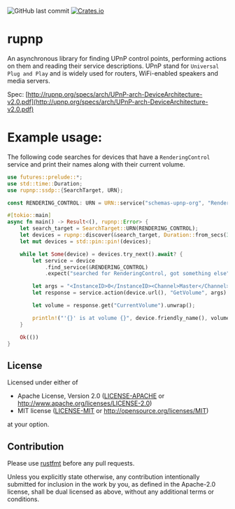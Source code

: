 ![GitHub last commit](https://img.shields.io/github/last-commit/jakobhellermann/rupnp.svg)
[![Crates.io](https://img.shields.io/crates/v/rupnp.svg)](https://crates.io/crates/rupnp)

# rupnp
An asynchronous library for finding UPnP control points, performing actions on them
and reading their service descriptions.
UPnP stand for `Universal Plug and Play` and is widely used for routers, WiFi-enabled speakers
and media servers.

Spec:
[http://rupnp.org/specs/arch/UPnP-arch-DeviceArchitecture-v2.0.pdf](http://upnp.org/specs/arch/UPnP-arch-DeviceArchitecture-v2.0.pdf)

# Example usage:
The following code searches for devices that have a `RenderingControl` service 
and print their names along with their current volume.
```rust
use futures::prelude::*;
use std::time::Duration;
use rupnp::ssdp::{SearchTarget, URN};

const RENDERING_CONTROL: URN = URN::service("schemas-upnp-org", "RenderingControl", 1);

#[tokio::main]
async fn main() -> Result<(), rupnp::Error> {
    let search_target = SearchTarget::URN(RENDERING_CONTROL);
    let devices = rupnp::discover(&search_target, Duration::from_secs(3), None).await?;
    let mut devices = std::pin::pin!(devices);

    while let Some(device) = devices.try_next().await? {
        let service = device
            .find_service(&RENDERING_CONTROL)
            .expect("searched for RenderingControl, got something else");

        let args = "<InstanceID>0</InstanceID><Channel>Master</Channel>";
        let response = service.action(device.url(), "GetVolume", args).await?;

        let volume = response.get("CurrentVolume").unwrap();

        println!("'{}' is at volume {}", device.friendly_name(), volume);
    }

    Ok(())
}
```

License
-------

Licensed under either of

 * Apache License, Version 2.0 ([LICENSE-APACHE](LICENSE-APACHE) or http://www.apache.org/licenses/LICENSE-2.0)
 * MIT license ([LICENSE-MIT](LICENSE-MIT) or http://opensource.org/licenses/MIT)

at your option.

Contribution
------------

Please use [rustfmt](https://github.com/rust-lang/rustfmt) before any pull requests.

Unless you explicitly state otherwise, any contribution intentionally submitted
for inclusion in the work by you, as defined in the Apache-2.0 license, shall be dual licensed as above, without any
additional terms or conditions.
